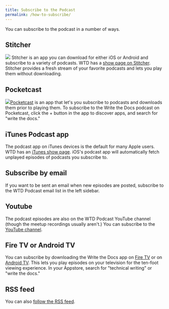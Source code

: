 ```yaml
---
title: Subscribe to the Podcast
permalink: /how-to-subscribe/
---
```


You can subscribe to the podcast in a number of ways.

## Stitcher

<a href="http://www.stitcher.com/podcast/write-the-docs-podcast"><img class="podcastSubscribe" src="/assets/img/stitchersubscribe.png" /></a> Stitcher is an app you can download for either iOS or Android and subscribe to a variety of podcasts. WTD has a [show page on Stitcher](http://www.stitcher.com/podcast/write-the-docs-podcast). Stitcher provides a fresh stream of your favorite podcasts and lets you play them without downloading.

## Pocketcast

<img  class="podcastSubscribe" src="/assets/img/pocketcastssubscribe.png"/>[Pocketcast](https://play.pocketcasts.com/) is an app that let's you subscribe to podcasts and downloads them prior to playing them. To subscribe to the Write the Docs podcast on Pocketcast, click the + button in the app to discover apps, and search for "write the docs."

## iTunes Podcast app

The podcast app on iTunes devices is the default for many Apple users. WTD has an [iTunes show page](https://itunes.apple.com/us/podcast/write-the-docs-podcast/id1178393510). iOS's podcast app will automatically fetch unplayed episodes of podcasts you subscribe to.

## Subscribe by email

If you want to be sent an email when new episodes are posted, subscribe to the WTD Podcast email list in the left sidebar.

## Youtube

The podcast episodes are also on the WTD Podcast YouTube channel (though the meetup recordings usually aren't.) You can subscribe to the [YouTube channel](https://www.youtube.com/channel/UCUI--N-VWjK93292AaaArCg).

## Fire TV or Android TV

You can subscribe by downloading the Write the Docs app on [Fire TV](https://www.amazon.com/Id-Rather-Be-Writing-Podcast/dp/B06Y23TNC4/ref=sr_1_1) or on [Android TV](https://play.google.com/store/apps/details?id=com.amazon.android.writethedocspodcast). This lets you play episodes on your television for the ten-foot viewing experience. In your Appstore, search for "technical writing" or "write the docs."

## RSS feed

You can also [follow the RSS feed](http://podcast.writethedocs.org/itunes.rss).
